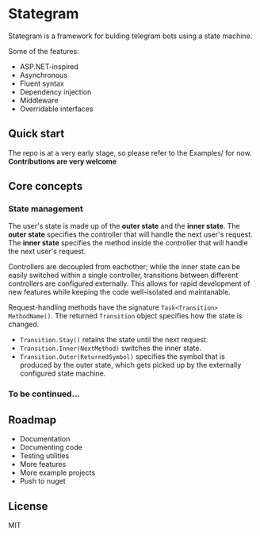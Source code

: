 # Stategram


Stategram is a framework for bulding telegram bots using a state machine. 

Some of the features:
  - ASP.NET-inspired
  - Asynchronous
  - Fluent syntax
  - Dependency injection
  - Middleware
  - Overridable interfaces

## Quick start

The repo is at a very early stage, so please refer to the Examples/ for now.
**Contributions are very welcome**

## Core concepts

### State management
The user's state is made up of the **outer state** and the **inner state**.
The **outer state** specifies the controller that will handle the next user's request.
The **inner state** specifies the method inside the controller that will handle the next user's request.

Controllers are decoupled from eachother; while the inner state can be easily switched within a single controller, transitions between different controllers are configured externally. This allows for rapid development of new features while keeping the code well-isolated and maintanable. 

Request-handling methods have the signature `Task<Transition> MethodName()`. The returned `Transition` object specifies how the state is changed. 
  - `Transition.Stay()` retains the state until the next request.
  - `Transition.Inner(NextMethod)` switches the inner state.
  - `Transition.Outer(ReturnedSymbol)` specifies the symbol that is produced by the outer state, which gets picked up by the externally configured state machine.

### To be continued...


## Roadmap

 - Documentation
 - Documenting code
 - Testing utilities
 - More features
 - More example projects
 - Push to nuget

## License
MIT